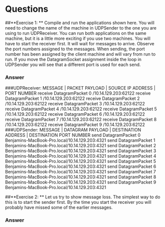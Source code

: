 # Questions

##**Exercise 1: ** 
Compile and run the applications shown here. You will need to change the name of the machine in UDPSender to the one you are using to run UDPReceiver. 
You can run both applications on the same machine, but it is a little more exciting if you use two machines. You will have to start the receiver first. 
It will wait for messages to arrive. Observe the port numbers assigned to the messages. When sending, the port number has been assigned by the client machine and will vary from run to run.
If you move the DatagramSocket assignment inside the loop in UDPSender you will see that a different port is used for each send.

### **Answer** 
###UDPReceiver:
	MESSAGE | PACKET PAYLOAD | SOURCE IP ADDRESS | PORT NUMBER
	receive DatagramPacket 0 /10.14.129.203:62122
	receive DatagramPacket 1 /10.14.129.203:62122
	receive DatagramPacket 2 /10.14.129.203:62122
	receive DatagramPacket 3 /10.14.129.203:62122
	receive DatagramPacket 4 /10.14.129.203:62122
	receive DatagramPacket 5 /10.14.129.203:62122
	receive DatagramPacket 6 /10.14.129.203:62122
	receive DatagramPacket 7 /10.14.129.203:62122
	receive DatagramPacket 8 /10.14.129.203:62122
	receive DatagramPacket 9 /10.14.129.203:62122
###UDPSender: 
	MESSAGE | DATAGRAM PAYLOAD | DESTINATION ADDRESS | DESTINATION PORT NUMBER
	send DatagramPacket 0 Benjamins-MacBook-Pro.local/10.14.129.203:4321
	send DatagramPacket 1 Benjamins-MacBook-Pro.local/10.14.129.203:4321
	send DatagramPacket 2 Benjamins-MacBook-Pro.local/10.14.129.203:4321
	send DatagramPacket 3 Benjamins-MacBook-Pro.local/10.14.129.203:4321
	send DatagramPacket 4 Benjamins-MacBook-Pro.local/10.14.129.203:4321
	send DatagramPacket 5 Benjamins-MacBook-Pro.local/10.14.129.203:4321
	send DatagramPacket 6 Benjamins-MacBook-Pro.local/10.14.129.203:4321
	send DatagramPacket 7 Benjamins-MacBook-Pro.local/10.14.129.203:4321
	send DatagramPacket 8 Benjamins-MacBook-Pro.local/10.14.129.203:4321
	send DatagramPacket 9 Benjamins-MacBook-Pro.local/10.14.129.203:4321

##**Exercise 2: **
Let us try to show message loss. The simplest way to do this is to start the sender first. By the time you start the receiver you will probably have missed some of the earlier messages.

### **Answer**

